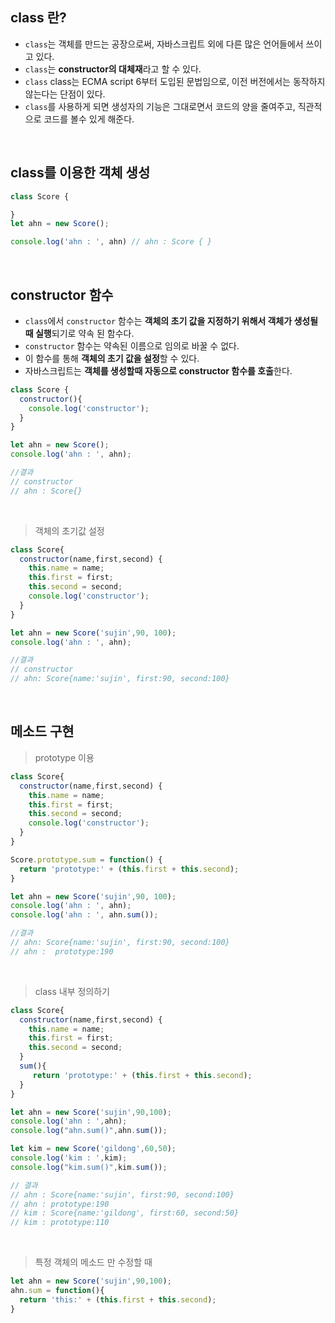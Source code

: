 ## class 란?
- ```class```는 객체를 만드는 공장으로써, 자바스크립트 외에 다른 많은 언어들에서 쓰이고 있다.
- ```class```는 **constructor의 대체재**라고 할 수 있다. 
- ```class``` class는 ECMA script 6부터 도입된 문법임으로, 이전 버전에서는 동작하지 않는다는 단점이 있다.
- ```class```를 사용하게 되면 생성자의 기능은 그대로면서 코드의 양을 줄여주고, 직관적으로 코드를 볼수 있게 해준다.

<br>

## class를 이용한 객체 생성
```javascript
class Score {

}
let ahn = new Score();

console.log('ahn : ', ahn) // ahn : Score { }

```

<br>

## constructor 함수
-  ```class```에서 ```constructor``` 함수는 **객체의 초기 값을 지정하기 위해서 객체가 생성될 때 실행**되기로 약속 된 함수다.
-  ```constructor``` 함수는 약속된 이름으로 임의로 바꿀 수 없다.
-  이 함수를 통해 **객체의 초기 값을 설정**할 수 있다.
-  자바스크립트는 **객체를 생성할때 자동으로  constructor 함수를 호출**한다.


```javascript
class Score {
  constructor(){
    console.log('constructor');
  }
}

let ahn = new Score();
console.log('ahn : ', ahn);

//결과
// constructor
// ahn : Score{}

```
<br>

> 객체의 초기값 설정
```javascript
class Score{
  constructor(name,first,second) {
    this.name = name;
    this.first = first;
    this.second = second;
    console.log('constructor');
  }
}

let ahn = new Score('sujin',90, 100);
console.log('ahn : ', ahn);

//결과
// constructor
// ahn: Score{name:'sujin', first:90, second:100}

```

<br> 

## 메소드 구현
> prototype 이용
```javascript
class Score{
  constructor(name,first,second) {
    this.name = name;
    this.first = first;
    this.second = second;
    console.log('constructor');
  }
}

Score.prototype.sum = function() {
  return 'prototype:' + (this.first + this.second);
}

let ahn = new Score('sujin',90, 100);
console.log('ahn : ', ahn);
console.log('ahn : ', ahn.sum());

//결과
// ahn: Score{name:'sujin', first:90, second:100}
// ahn :  prototype:190

```

<br>

> class 내부 정의하기
```javascript
class Score{
  constructor(name,first,second) {
    this.name = name;
    this.first = first;
    this.second = second;
  }
  sum(){
     return 'prototype:' + (this.first + this.second);
  }
}

let ahn = new Score('sujin',90,100);
console.log('ahn : ',ahn);
console.log("ahn.sum()",ahn.sum());

let kim = new Score('gildong',60,50);
console.log('kim : ',kim);
console.log("kim.sum()",kim.sum());

// 결과
// ahn : Score{name:'sujin', first:90, second:100}
// ahn : prototype:190
// kim : Score{name:'gildong', first:60, second:50}
// kim : prototype:110

```

<br>

> 특정 객체의 메소드 만 수정할 때
```javascript
let ahn = new Score('sujin',90,100);
ahn.sum = function(){
  return 'this:' + (this.first + this.second);
}

```










